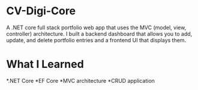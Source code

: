 # CV-Digi-Core

A .NET core full stack portfolio web app that uses the MVC (model, view, controller) architecture. I built a backend dashboard that allows you to add, update, and delete portfolio 
entries and a frontend UI that displays them.

# What I Learned
*.NET Core
*EF Core
*MVC architecture
*CRUD application
